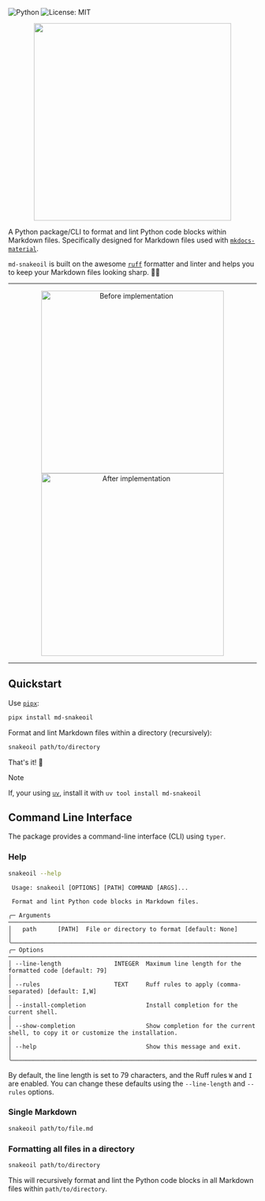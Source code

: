 ![Python](https://img.shields.io/badge/Python-3.12%20%7C%203.13-blue)
![License: MIT](https://img.shields.io/badge/License-MIT-yellow.svg)

<p align="center">
    <img src="https://raw.githubusercontent.com/mciwing/md-snakeoil/refs/heads/main/.assets/md-snakeoil.png" width="400" height="400">
</p>

A Python package/CLI to format and lint Python code blocks within Markdown 
files.
Specifically designed for Markdown files used with 
[`mkdocs-material`](https://squidfunk.github.io/mkdocs-material/).

`md-snakeoil` is built on the awesome [`ruff`](https://docs.astral.sh/ruff/)
formatter and linter and helps you to keep your Markdown files looking 
sharp. 🤙🏽

---

<p align="center">
  <img src="https://raw.githubusercontent.com/mciwing/md-snakeoil/refs/heads/main/.assets/before.png" width="370" alt="Before implementation">
  <img src="https://raw.githubusercontent.com/mciwing/md-snakeoil/refs/heads/main/.assets/after.png" width="370" alt="After implementation">
</p>

<hr>

## Quickstart

Use [`pipx`](https://pipx.pypa.io/stable/installation/): 

```bash
pipx install md-snakeoil
```

Format and lint Markdown files within a directory (recursively):

```bash
snakeoil path/to/directory
```

That's it! 🚀

> [!NOTE]
> If, your using [`uv`](https://docs.astral.sh/uv/getting-started/installation/), install it with `uv tool install md-snakeoil`

## Command Line Interface

The package provides a command-line interface (CLI) using `typer`.

### Help

```bash
snakeoil --help
```

```                                                                                                                                                                                                                                                                                                   
 Usage: snakeoil [OPTIONS] [PATH] COMMAND [ARGS]...                                                                                              
                                                                                                                                                 
 Format and lint Python code blocks in Markdown files.

╭─ Arguments ───────────────────────────────────────────────────────────────────────────────────────────────────────────────────────────────────╮
│   path      [PATH]  File or directory to format [default: None]                                                                               │
╰───────────────────────────────────────────────────────────────────────────────────────────────────────────────────────────────────────────────╯
╭─ Options ─────────────────────────────────────────────────────────────────────────────────────────────────────────────────────────────────────╮
│ --line-length               INTEGER  Maximum line length for the formatted code [default: 79]                                                 │
│ --rules                     TEXT     Ruff rules to apply (comma-separated) [default: I,W]                                                     │
│ --install-completion                 Install completion for the current shell.                                                                │
│ --show-completion                    Show completion for the current shell, to copy it or customize the installation.                         │
│ --help                               Show this message and exit.                                                                              │
╰───────────────────────────────────────────────────────────────────────────────────────────────────────────────────────────────────────────────
```

By default, the line length is set to 79 characters, and the Ruff rules `W` and
`I` are enabled. You can change these defaults using the `--line-length` and
`--rules` options.

### Single Markdown

```bash
snakeoil path/to/file.md
```

### Formatting all files in a directory

```bash
snakeoil path/to/directory
```

This will recursively format and lint the Python code blocks in all Markdown
files within `path/to/directory`.
